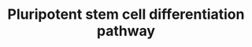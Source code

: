 ---
annotations:
- id: CL:0002606
  parent: animal cell
  type: Cell Type Ontology
  value: astrocyte of the spinal cord
- id: CL:0002586
  parent: animal cell
  type: Cell Type Ontology
  value: retinal pigment epithelial cell
- id: PW:0000168
  parent: signaling pathway
  type: Pathway Ontology
  value: growth factor signaling pathway
- id: CL:0000746
  parent: native cell
  type: Cell Type Ontology
  value: cardiac muscle cell
- id: CL:0000034
  parent: stem cell
  type: Cell Type Ontology
  value: stem cell
- id: CL:0000362
  parent: animal cell
  type: Cell Type Ontology
  value: epidermal cell
- id: CL:0000056
  parent: native cell
  type: Cell Type Ontology
  value: myoblast
- id: CL:0000128
  parent: animal cell
  type: Cell Type Ontology
  value: oligodendrocyte
- id: CL:0011001
  parent: animal cell
  type: Cell Type Ontology
  value: spinal cord motor neuron
- id: CL:0000047
  parent: stem cell
  type: Cell Type Ontology
  value: neuronal stem cell
- id: CL:0000589
  parent: animal cell
  type: Cell Type Ontology
  value: cochlear inner hair cell
- id: CL:0000617
  parent: animal cell
  type: Cell Type Ontology
  value: GABAergic neuron
- id: DOID:2055
  parent: disease of mental health
  type: Disease Ontology
  value: post-traumatic stress disorder
- id: PW:0000004
  parent: regulatory pathway
  type: Pathway Ontology
  value: regulatory pathway
- id: CL:0000312
  parent: animal cell
  type: Cell Type Ontology
  value: keratinocyte
- id: DOID:319
  parent: central nervous system disease
  type: Disease Ontology
  value: spinal cord disease
authors:
- Nsalomonis
- Khanspers
- AlexanderPico
- Egonw
- MaintBot
- Zari
- Susan
- DeSl
- Ddigles
- Fehrhart
- Eweitz
citedin:
- link: PMC7249325
  title: Adverse outcome pathways as a tool for the design of testing strategies to
    support the safety assessment of emerging advanced materials at the nanoscale
    (2020)
- link: PMC5085087
  title: Long Term Culture of the A549 Cancer Cell Line Promotes Multilamellar Body
    Formation and Differentiation towards an Alveolar Type II Pneumocyte Phenotype
    (2016)
- link: 10.1080/15622975.2023.2281514
  title: Interactive neuroinflammation pathways and transcriptomics-based identification
    of drugs and chemical compounds for schizophrenia (2023)
- link: 10.1093/toxsci/kfx252
  title: A Data Fusion Pipeline for Generating and Enriching Adverse Outcome Pathway
    Descriptions
- link: PMC11768370
  title: 'Etodolac Single Dose Metabolic Profile Elucidation: Pharmacokinetics and
    Adverse Events in Healthy Volunteers (2025)'
communities:
- ONTOX
description: This pathway provides an overview of the directed differentiation molecules
  used to induce early and derivative cell lineages from human pluripotent stem cells.
  This overview differentiates between the three primary germ cell layers (ectoderm-outer
  layer, endoderm-inner layer, mesoderm-middle layer), which are formed in the earliest
  state of embryonic development and give rise to different tissue types. The initial
  version of this pathway is a direct adaptation of the SnapShot "Directed Differentiation
  of Pluripotent Stem Cells" pathway authored by Luis A. Williams, Brandi N. Davis-Dusenbery,
  and Kevin C. Eggan, HHMI, Harvard University, Cell 149, May 25, 2012 Elsevier Inc.
  DOI:[10.1016/j.cell.2012.05.015](http://download.cell.com/pdf/PIIS0092867412005946.pdf).
  This adaptation was generated by Meenakshi Venkatasubramanian and Krithika Ramasamy
  Subramanian at Cincinnati Children's Hospital in the laboratory of Nathan Salomonis.  Proteins
  on this pathway have targeted assays available via the [CPTAC Assay Portal](https://assays.cancer.gov/available_assays?wp_id=WP2848).
last-edited: 2025-03-31
ndex: e0c0ee00-8b65-11eb-9e72-0ac135e8bacf
organisms:
- Homo sapiens
redirect_from:
- /index.php/Pathway:WP2848
- /instance/WP2848
- /instance/WP2848_r138335
revision: r138335
schema-jsonld:
- '@context': https://schema.org/
  '@id': https://wikipathways.github.io/pathways/WP2848.html
  '@type': Dataset
  creator:
    '@type': Organization
    name: WikiPathways
  description: This pathway provides an overview of the directed differentiation molecules
    used to induce early and derivative cell lineages from human pluripotent stem
    cells. This overview differentiates between the three primary germ cell layers
    (ectoderm-outer layer, endoderm-inner layer, mesoderm-middle layer), which are
    formed in the earliest state of embryonic development and give rise to different
    tissue types. The initial version of this pathway is a direct adaptation of the
    SnapShot "Directed Differentiation of Pluripotent Stem Cells" pathway authored
    by Luis A. Williams, Brandi N. Davis-Dusenbery, and Kevin C. Eggan, HHMI, Harvard
    University, Cell 149, May 25, 2012 Elsevier Inc. DOI:[10.1016/j.cell.2012.05.015](http://download.cell.com/pdf/PIIS0092867412005946.pdf).
    This adaptation was generated by Meenakshi Venkatasubramanian and Krithika Ramasamy
    Subramanian at Cincinnati Children's Hospital in the laboratory of Nathan Salomonis.  Proteins
    on this pathway have targeted assays available via the [CPTAC Assay Portal](https://assays.cancer.gov/available_assays?wp_id=WP2848).
  keywords:
  - A-83-01
  - ALK
  - Ascorbic acid
  - BMP4
  - Beta-Glycerophosphoric acid
  - CNTF
  - CSF1
  - CSF1R
  - CXCR1
  - Cyclopamine
  - DAPT
  - DKK1
  - Dexamethasone
  - EGF
  - EPO
  - FGF1
  - FGF10
  - FGF2
  - FGF4
  - FGF8
  - FLT3LG
  - FST
  - GDF5
  - HGF
  - IGF1
  - IL11
  - IL3
  - IL6
  - IL6R
  - INHBA
  - INS
  - KIT
  - LEFTY1
  - NODAL
  - NOG
  - NOTCH1
  - NT5E
  - NTF4
  - Naltrexone
  - Niacinamide
  - PDGFA
  - PDGFB
  - RA
  - Retinoic acid
  - SB431542
  - SCF
  - SHH
  - Selenium
  - TF
  - TGFB1
  - TGFB3
  - TNFSF11
  - TPO
  - Taurine
  - VEGFA
  - Vitamin A
  - WNT1
  - WNT2
  - WNT2B
  - WNT3A
  - WNT5A
  - WNT7B
  license: CC0
  name: Pluripotent stem cell differentiation pathway
seo: CreativeWork
title: Pluripotent stem cell differentiation pathway
wpid: WP2848
---